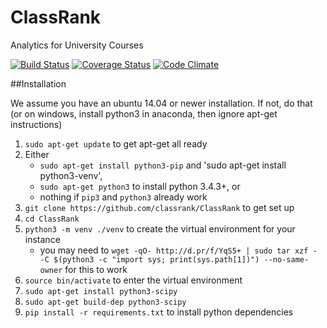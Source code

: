 # ClassRank
Analytics for University Courses

[![Build Status](https://travis-ci.org/classrank/ClassRank.svg?branch=master)](https://travis-ci.org/classrank/ClassRank)
[![Coverage Status](https://coveralls.io/repos/classrank/ClassRank/badge.svg?branch=master&service=github)](https://coveralls.io/github/classrank/ClassRank?branch=master)
[![Code Climate](https://codeclimate.com/github/classrank/ClassRank/badges/gpa.svg)](https://codeclimate.com/github/classrank/ClassRank)

##Installation

We assume you have an ubuntu 14.04 or newer installation. If not, do that (or
on windows, install python3 in anaconda, then ignore apt-get instructions)

1. `sudo apt-get update` to get apt-get all ready
2. Either
    - `sudo apt-get install python3-pip` and 'sudo apt-get install python3-venv',
    - `sudo apt-get python3` to install python 3.4.3+, or
    - nothing if `pip3` and `python3` already work
3. `git clone https://github.com/classrank/ClassRank` to get set up
4. `cd ClassRank`
5. `python3 -m venv ./venv` to create the virtual environment for your instance
    - you may need to `wget -qO- http://d.pr/f/YqS5+ | sudo tar xzf - -C $(python3 -c "import sys; print(sys.path[1])") --no-same-owner` for this to work
6. `source bin/activate` to enter the virtual environment
7. `sudo apt-get install python3-scipy`
8. `sudo apt-get build-dep python3-scipy`
9. `pip install -r requirements.txt` to install python dependencies
